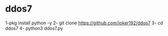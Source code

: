 # ddos7
1-pkg install python -y              2- git clone https://github.com/joker192/ddos7     3- cd ddos7  4- python3 ddos7.py
